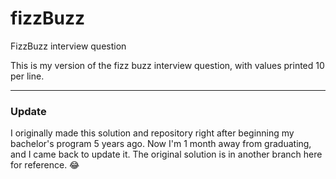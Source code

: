 # fizzBuzz
FizzBuzz interview question

This is my version of the fizz buzz interview question, with values printed 10 per line.

---

### Update
I originally made this solution and repository right after beginning my bachelor's program
5 years ago. Now I'm 1 month away from graduating, and I came back to update it. The
original solution is in another branch here for reference. 😂
